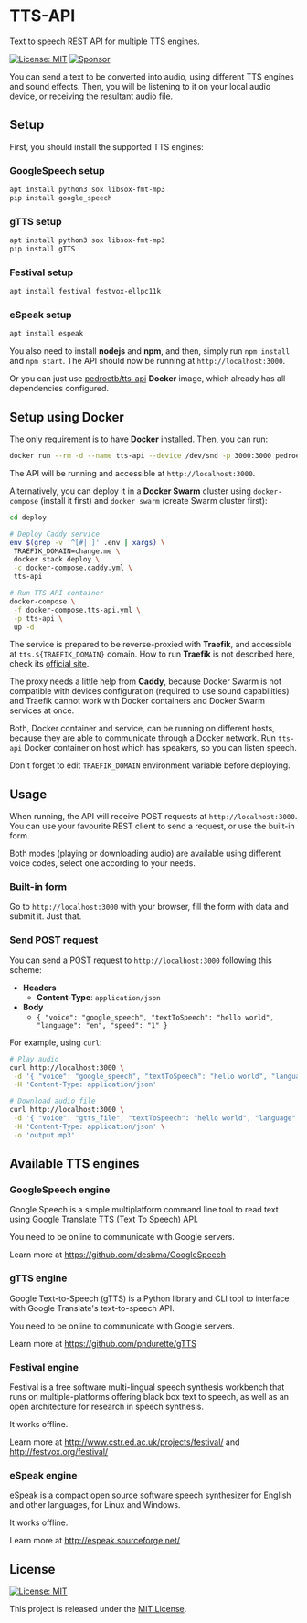 # TTS-API

Text to speech REST API for multiple TTS engines.

[![License: MIT](https://img.shields.io/badge/License-MIT-yellow.svg)](LICENSE)
[![Sponsor](https://img.shields.io/badge/-Sponsor-fafbfc?logo=GitHub%20Sponsors)](https://github.com/sponsors/pedroetb)

You can send a text to be converted into audio, using different TTS engines and sound effects. Then, you will be listening to it on your local audio device, or receiving the resultant audio file.

## Setup

First, you should install the supported TTS engines:

### GoogleSpeech setup

```sh
apt install python3 sox libsox-fmt-mp3
pip install google_speech
```

### gTTS setup

```sh
apt install python3 sox libsox-fmt-mp3
pip install gTTS
```

### Festival setup

```sh
apt install festival festvox-ellpc11k
```

### eSpeak setup

```sh
apt install espeak
```

You also need to install **nodejs** and **npm**, and then, simply run `npm install` and `npm start`.
The API should now be running at `http://localhost:3000`.

Or you can just use [pedroetb/tts-api](https://hub.docker.com/r/pedroetb/tts-api) **Docker** image, which already has all dependencies configured.

## Setup using Docker

The only requirement is to have **Docker** installed. Then, you can run:

```sh
docker run --rm -d --name tts-api --device /dev/snd -p 3000:3000 pedroetb/tts-api
```

The API will be running and accessible at `http://localhost:3000`.

Alternatively, you can deploy it in a **Docker Swarm** cluster using `docker-compose` (install it first) and `docker swarm` (create Swarm cluster first):

```sh
cd deploy

# Deploy Caddy service
env $(grep -v '^[#| ]' .env | xargs) \
 TRAEFIK_DOMAIN=change.me \
 docker stack deploy \
 -c docker-compose.caddy.yml \
 tts-api

# Run TTS-API container
docker-compose \
 -f docker-compose.tts-api.yml \
 -p tts-api \
 up -d
```

The service is prepared to be reverse-proxied with **Traefik**, and accessible at `tts.${TRAEFIK_DOMAIN}` domain. How to run **Traefik** is not described here, check its [official site](https://traefik.io).

The proxy needs a little help from **Caddy**, because Docker Swarm is not compatible with devices configuration (required to use sound capabilities) and Traefik cannot work with Docker containers and Docker Swarm services at once.

Both, Docker container and service, can be running on different hosts, because they are able to communicate through a Docker network. Run `tts-api` Docker container on host which has speakers, so you can listen speech.

Don't forget to edit `TRAEFIK_DOMAIN` environment variable before deploying.

## Usage

When running, the API will receive POST requests at `http://localhost:3000`.
You can use your favourite REST client to send a request, or use the built-in form.

Both modes (playing or downloading audio) are available using different voice codes, select one according to your needs.

### Built-in form

Go to `http://localhost:3000` with your browser, fill the form with data and submit it. Just that.

### Send POST request

You can send a POST request to `http://localhost:3000` following this scheme:

* **Headers**
  * **Content-Type**: `application/json`
* **Body**
  * `{ "voice": "google_speech", "textToSpeech": "hello world", "language": "en", "speed": "1" }`

For example, using `curl`:

```sh
# Play audio
curl http://localhost:3000 \
 -d '{ "voice": "google_speech", "textToSpeech": "hello world", "language": "en", "speed": "1" }' \
 -H 'Content-Type: application/json'

# Download audio file
curl http://localhost:3000 \
 -d '{ "voice": "gtts_file", "textToSpeech": "hello world", "language": "en", "speed": "1" }' \
 -H 'Content-Type: application/json' \
 -o 'output.mp3'
```

## Available TTS engines

### GoogleSpeech engine

Google Speech is a simple multiplatform command line tool to read text using Google Translate TTS (Text To Speech) API.

You need to be online to communicate with Google servers.

Learn more at <https://github.com/desbma/GoogleSpeech>

### gTTS engine

Google Text-to-Speech (gTTS) is a Python library and CLI tool to interface with Google Translate's text-to-speech API.

You need to be online to communicate with Google servers.

Learn more at <https://github.com/pndurette/gTTS>

### Festival engine

Festival is a free software multi-lingual speech synthesis workbench that runs on multiple-platforms offering black box text to speech, as well as an open architecture for research in speech synthesis.

It works offline.

Learn more at <http://www.cstr.ed.ac.uk/projects/festival/> and <http://festvox.org/festival/>

### eSpeak engine

eSpeak is a compact open source software speech synthesizer for English and other languages, for Linux and Windows.

It works offline.

Learn more at <http://espeak.sourceforge.net/>

## License

[![License: MIT](https://img.shields.io/badge/License-MIT-yellow.svg)](LICENSE)

This project is released under the [MIT License](LICENSE).
